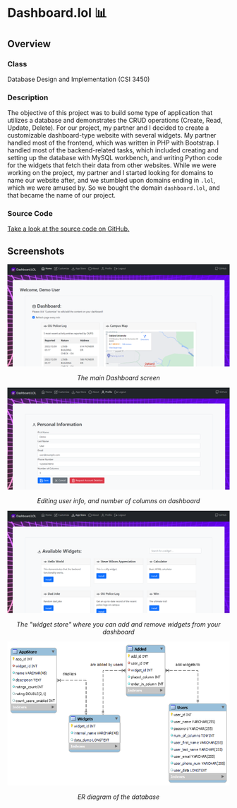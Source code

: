 # Dashboard.lol 📊

## Overview

### Class

Database Design and Implementation (CSI 3450)

### Description

The objective of this project was to build some type of application that utilizes a database and demonstrates the CRUD operations (Create, Read, Update, Delete).
For our project, my partner and I decided to create a customizable dashboard-type website with several widgets.
My partner handled most of the frontend, which was written in PHP with Bootstrap.
I handled most of the backend-related tasks, which included creating and setting up the database with MySQL workbench, and writing Python code for the widgets that fetch their data from other websites.
While we were working on the project, my partner and I started looking for domains to name our website after, and we stumbled upon domains ending in `.lol`, which we were amused by.
So we bought the domain `dashboard.lol`, and that became the name of our project.

### Source Code

[Take a look at the source code on GitHub.](https://github.com/dmocnik/dashboard.lol)

## Screenshots

![](../assets/projects/dashboard_0.png)
<center><em>The main Dashboard screen</em></center>

![](../assets/projects/dashboard_1.png)
<center><em>Editing user info, and number of columns on dashboard</em></center>

![](../assets/projects/dashboard_2.png)
<center><em>The "widget store" where you can add and remove widgets from your dashboard</em></center>

![](../assets/projects/dashboard_3.png)
<center><em>ER diagram of the database</em></center>